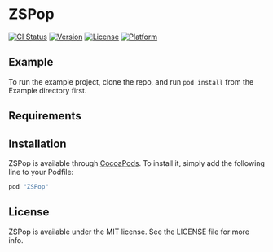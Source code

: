 # ZSPop

[![CI Status](http://img.shields.io/travis/j-zhaozuotong/ZSPop.svg?style=flat)](https://travis-ci.org/j-zhaozuotong/ZSPop)
[![Version](https://img.shields.io/cocoapods/v/ZSPop.svg?style=flat)](http://cocoapods.org/pods/ZSPop)
[![License](https://img.shields.io/cocoapods/l/ZSPop.svg?style=flat)](http://cocoapods.org/pods/ZSPop)
[![Platform](https://img.shields.io/cocoapods/p/ZSPop.svg?style=flat)](http://cocoapods.org/pods/ZSPop)

## Example

To run the example project, clone the repo, and run `pod install` from the Example directory first.

## Requirements

## Installation

ZSPop is available through [CocoaPods](http://cocoapods.org). To install
it, simply add the following line to your Podfile:

```ruby
pod "ZSPop"
```

## License

ZSPop is available under the MIT license. See the LICENSE file for more info.
